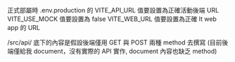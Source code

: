 正式部屬時
.env.production 的
VITE_API_URL 值要設置為正確活動後端 URL
VITE_USE_MOCK 值要設置為 false
VITE_WEB_URL 值要設置為正確 lt web app 的 URL

/src/api/ 底下的內容是假設後端僅用 GET 與 POST 兩種 method 去撰寫
(目前後端僅給我 document，沒有實際的 API 實作, document 內容也缺乏 method)

